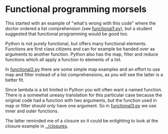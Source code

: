 # Functional programming morsels

This started with an example of "what's wrong with this code" where the doctor ordered a list comprehension (see [functional1.py](functional1.py)), but a student suggested that functional programming would be good too.

Python is not purely functional, but offers many functional elements. Functions are first class citizens and can for example be handed over as arguments to another function. Python also has the map, filter and reduce functions which all apply a function to elements of a list.

In [functional2.py](functional2.py) there are some simple map examples and an effort to use map and filter instead of a list comprehensions, as you will see the latter is a better fit.

Since lambda is a bit limited in Python you will often want a named function. There is a somewhat uneasy translation for this particular case because the original code had a function with two arguments, but the function used in map or filter should only have one argument. So in [functional3.py](functional3.py) we use inner and outer functions.

The latter reminded me of a closure so it could be enlighting to look at the closure example in [../closures](../closures/README.md).
